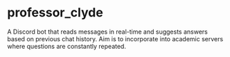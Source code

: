 # professor_clyde
A Discord bot that reads messages in real-time and suggests answers based on previous chat history. Aim is to incorporate into academic servers where questions are constantly repeated. 
